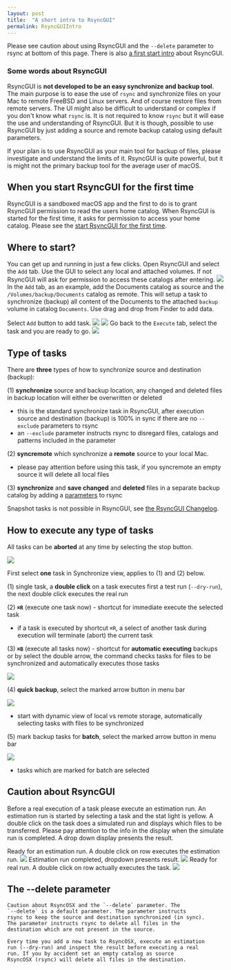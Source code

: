 ```yaml
---
layout: post
title:  "A short intro to RsyncGUI"
permalink: RsyncGUIIntro
---
```

Please see caution about using RsyncGUI and the `--delete` parameter to rsync at bottom of this page. There is also [a first start intro](/RsyncGUIfirststart) about RsyncGUI.

### Some words about RsyncGUI

RsyncGUI is **not developed to be an easy synchronize and backup tool**. The main purpose is to ease the use of `rsync` and synchronize files on your Mac to remote FreeBSD and Linux servers. And of course restore files from remote servers. The UI might also be difficult to understand or complex if you don't know what `rsync` is. It is not required to know `rsync` but it will ease the use and understanding of RsyncGUI. But it is though, possible to use RsyncGUI by just adding a source and remote backup catalog using default parameters.

If your plan is to use RsyncGUI as your main tool for backup of files, please investigate and understand the limits of it. RsyncGUI is quite powerful, but it is might not the primary backup tool for the average user of macOS.

## When you start RsyncGUI for the first time

RsyncGUI is a sandboxed macOS app and the first to do is to grant RsyncGUI permission to read the users home catalog. When RsyncGUI is started for the first time, it asks for permission to access your home catalog. Please see the [start RsyncGUI for the first time](/RsyncGUIfirststart).

## Where to start?

You can get up and running in just a few clicks. Open RsyncGUI and select the `Add` tab. Use the GUI to select any local and attached volumes. If not RsyncGUI will ask for permission to access these catalogs after entering.
![](/images/RsyncOSX/master/intro/main1.png)
In the `Add` tab, as an example, add the Documents catalog as source and the `/Volumes/backup/Documents` catalog as remote. This will setup a task to synchronize (backup) all content of the Documents to the attached `backup` volume in catalog `Documents`. Use drag and drop from Finder to add data.

Select `Add` button to add task.
![](/images/RsyncOSX/master/intro/main2.png)
![](/images/RsyncOSX/master/intro/main3.png)
Go back to the `Execute` tab, select the task and you are ready to go.
![](/images/RsyncOSX/master/intro/main4.png)

## Type of tasks

There  are **three** types of how to synchronize source and destination (backup):

(1) **synchronize** source and backup location, any changed and deleted files in backup location will either be overwritten or deleted
  - this is the standard synchronize task in RsyncGUI, after execution source and destination (backup) is 100% in sync if there are no `--exclude` parameters to rsync
  - an `--exclude` parameter instructs rsync to disregard files, catalogs and patterns included in the parameter

(2) **syncremote** which synchronize a **remote** source to your local Mac.
  - please pay attention before using this task, if you syncremote an empty source it will delete all local files

(3) **synchronize** and **save changed** and **deleted** files in a separate backup catalog by adding a [parameters](/Parameters) to rsync

Snapshot tasks is not possible in RsyncGUI, see [the RsyncGUI Changelog](/RsyncGUIChangelog).

## How to execute any type of tasks

All tasks can be **aborted** at any time by selecting the stop button.

![](/images/RsyncOSX/master/intro/menu1.png)

First select **one** task in Synchronize view, applies to (1) and (2) below.

(1) single task, a **double click** on a task executes first a test run (`--dry-run`), the next double click executes the real run

(2) **`⌘R`** (execute one task now) - shortcut for immediate execute the selected task
- if a task is executed by shortcut `⌘R`, a select of another task during execution will terminate (abort) the current task

(3) **`⌘B`** (execute all tasks now) - shortcut for **automatic executing** backups or by select the double arrow, the command checks tasks for files to be synchronized and automatically executes those tasks

![](/images/RsyncOSX/master/intro/menu4.png)

(4) **quick backup**, select the marked arrow button in menu bar

![](/images/RsyncOSX/master/intro/menu2.png)

- start with dynamic view of local vs remote storage, automatically selecting tasks with files to be synchronized

(5) mark backup tasks for **batch**, select the marked arrow button in menu bar

![](/images/RsyncOSX/master/intro/menu3.png)

- tasks which are marked for batch are selected

## Caution about RsyncGUI

Before a real execution of a task please execute an estimation run. An estimation run is started by selecting a task and the stat light is yellow. A double click on the task does a simulated run and displays which files to be transferred. Please pay attention to the info in the display when the simulate run is completed. A drop down display presents the result.

Ready for an estimation run. A double click on row executes the estimation run.
![](/images/RsyncOSX/master/intro/simulate.png)
Estimation run completed, dropdown presents result.
![](/images/RsyncOSX/master/intro/display.png)
Ready for real run. A double click on row actually executes the task.
![](/images/RsyncOSX/master/intro/realrun.png)

## The --delete parameter
```
Caution about RsyncOSX and the `--delete` parameter. The
`--delete` is a default parameter. The parameter instructs
rsync to keep the source and destination synchronized (in sync).
The parameter instructs rsync to delete all files in the
destination which are not present in the source.

Every time you add a new task to RsyncOSX, execute an estimation
run (--dry-run) and inspect the result before executing a real
run. If you by accident set an empty catalog as source
RsyncOSX (rsync) will delete all files in the destination.
```
